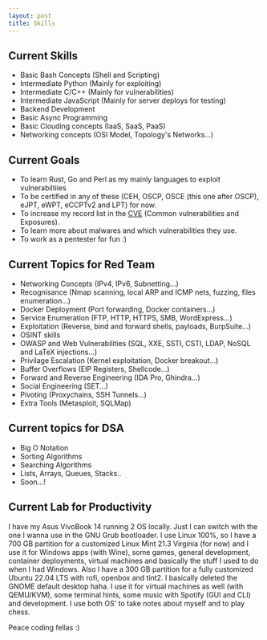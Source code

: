 ```yaml
---
layout: post
title: Skills
---
```


## Current Skills 
- Basic Bash Concepts (Shell and Scripting)
- Intermediate Python (Mainly for exploiting)
- Intermediate C/C++ (Mainly for vulnerabilities) 
- Intermediate JavaScript (Mainly for server deploys for testing)
- Backend Development
- Basic Async Programming
- Basic Clouding concepts (IaaS, SaaS, PaaS)
- Networking concepts (OSI Model, Topology's Networks...)

## Current Goals
- To learn Rust, Go and Perl as my mainly languages to exploit vulnerabiltiies
- To be certified in any of these (CEH, OSCP, OSCE (this one after OSCP), eJPT, eWPT, eCCPTv2 and LPT) for now. 
- To increase my record list in the [CVE](https://cve.org/) (Common vulnerabilities and Exposures). 
- To learn more about malwares and which vulnerabilities they use. 
- To work as a pentester for fun :)

## Current Topics for Red Team
- Networking Concepts (IPv4, IPv6, Subnetting...)
- Recognisance (Nmap scanning, local ARP and ICMP nets, fuzzing, files enumeration...)
- Docker Deployment (Port forwarding, Docker containers...)
- Service Enumeration (FTP, HTTP, HTTPS, SMB, WordExpress...)
- Exploitation (Reverse, bind and forward shells, payloads, BurpSuite...)
- OSINT skills
- OWASP and Web Vulnerabilities (SQL, XXE, SSTI, CSTI, LDAP, NoSQL and LaTeX injections...) 
- Privilage Escalation (Kernel exploitation, Docker breakout...)
- Buffer Overflows (EIP Registers, Shellcode...)
- Forward and Reverse Engineering (IDA Pro, Ghindra...)
- Social Engineering (SET...)
- Pivoting (Proxychains, SSH Tunnels...)
- Extra Tools (Metasploit, SQLMap)

## Current topics for DSA 
- Big O Notation
- Sorting Algorithms
- Searching Algorithms
- Lists, Arrays, Queues, Stacks..
- Soon...!

## Current Lab for Productivity
I have my Asus VivoBook 14 running 2 OS locally. Just I can switch with the one I wanna use in the GNU Grub bootloader. I use Linux 100%, so I have a 700 GB partition for a customized Linux Mint 21.3 Virginia (for now) and I use it for Windows apps (with Wine), some games, general development, container deployments, virtual machines and basically the stuff I used to do when I had Windows. Also I have a 300 GB partition for a fully customized Ubuntu 22.04 LTS with rofi, openbox and tint2. I basically deleted the GNOME default desktop haha. I use it for virtual machines as well (with QEMU/KVM), some terminal hints, some music with Spotify (GUI and CLI) and development. I use both OS' to take notes about myself and to play chess. 

Peace coding fellas :)
